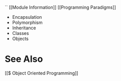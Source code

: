 ``
[[Module Information]]
[[Programming Paradigms]]

- Encapsulation
- Polymorphism
- Inheritance
- Classes
- Objects

# See Also
[[$ Object Oriented Programming]]